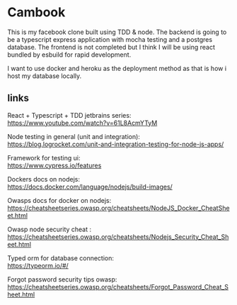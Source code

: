 # Cambook

This is my facebook clone built using TDD & node. The backend is going to be a typescript express application with mocha testing and a postgres database. The frontend is not completed but I think I will be using react bundled by esbuild for rapid development.

I want to use docker and heroku as the deployment method as that is how i host my database locally.



## links

React + Typescript + TDD jetbrains series:<br>
https://www.youtube.com/watch?v=61L8AcmYTyM

Node testing in general (unit and integration):<br>
https://blog.logrocket.com/unit-and-integration-testing-for-node-js-apps/

Framework for testing ui:<br>
https://www.cypress.io/features

Dockers docs on nodejs:<br>
https://docs.docker.com/language/nodejs/build-images/

Owasps docs for docker on nodejs:<br>
https://cheatsheetseries.owasp.org/cheatsheets/NodeJS_Docker_CheatSheet.html

Owasp node security cheat :<br>
https://cheatsheetseries.owasp.org/cheatsheets/Nodejs_Security_Cheat_Sheet.html

Typed orm for database connection:<br>
https://typeorm.io/#/

Forgot password security tips owasp:<br>
https://cheatsheetseries.owasp.org/cheatsheets/Forgot_Password_Cheat_Sheet.html